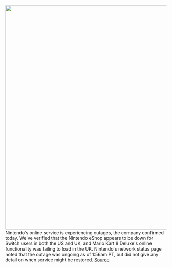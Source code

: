 <img src='https://cdn.vox-cdn.com/thumbor/2ksJdA1jxAVWLd-3H5aLENii2VI=/0x0:2040x1530/1200x800/filters:focal(857x602:1183x928)/cdn.vox-cdn.com/uploads/chorus_image/image/66511504/verge-switch-down-us-2040pxl.0.0.jpg' width='700px' /><br/>
Nintendo's online service is experiencing outages, the company confirmed today. We've verified that the Nintendo eShop appears to be down for Switch users in both the US and UK, and Mario Kart 8 Deluxe's online functionality was failing to load in the UK. Nintendo's network status page noted that the outage was ongoing as of 1:56am PT, but did not give any detail on when service might be restored.
<a href='https://www.theverge.com/2020/3/17/21183155/nintendo-switch-network-down-eshop-online-gaming'> Source <a/>